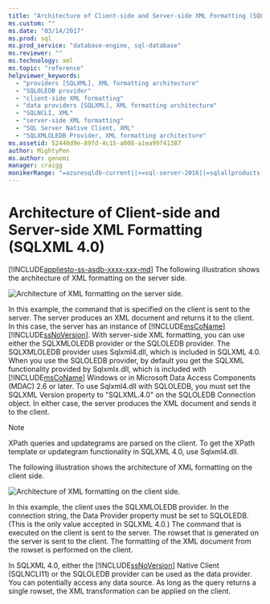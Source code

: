 ```yaml
---
title: "Architecture of Client-side and Server-side XML Formatting (SQLXML 4.0) | Microsoft Docs"
ms.custom: ""
ms.date: "03/14/2017"
ms.prod: sql
ms.prod_service: "database-engine, sql-database"
ms.reviewer: ""
ms.technology: xml
ms.topic: "reference"
helpviewer_keywords: 
  - "providers [SQLXML], XML formatting architecture"
  - "SQLOLEDB provider"
  - "client-side XML formatting"
  - "data providers [SQLXML], XML formatting architecture"
  - "SQLNCLI, XML"
  - "server-side XML formatting"
  - "SQL Server Native Client, XML"
  - "SQLXMLOLEDB Provider, XML formatting architecture"
ms.assetid: 52440d9e-89fd-4c15-a008-a1ea99f41387
author: MightyPen
ms.author: genemi
manager: craigg
monikerRange: "=azuresqldb-current||>=sql-server-2016||=sqlallproducts-allversions||>=sql-server-linux-2017||=azuresqldb-mi-current"
---
```

# Architecture of Client-side and Server-side XML Formatting (SQLXML 4.0)
[!INCLUDE[appliesto-ss-asdb-xxxx-xxx-md](../../../includes/appliesto-ss-asdb-xxxx-xxx-md.md)]
  The following illustration shows the architecture of XML formatting on the server side.  
  
 ![Architecture of XML formatting on the server side.](../../../relational-databases/sqlxml/formatting/media/serversidexml.gif "Architecture of XML formatting on the server side.")  
  
 In this example, the command that is specified on the client is sent to the server. The server produces an XML document and returns it to the client. In this case, the server has an instance of [!INCLUDE[msCoName](../../../includes/msconame-md.md)][!INCLUDE[ssNoVersion](../../../includes/ssnoversion-md.md)]. With server-side XML formatting, you can use either the SQLXMLOLEDB provider or the SQLOLEDB provider.  The SQLXMLOLEDB provider uses Sqlxml4.dll, which is included in SQLXML 4.0. When you use the SQLOLEDB provider, by default you get the SQLXML functionality provided by Sqlxmlx.dll, which is included with [!INCLUDE[msCoName](../../../includes/msconame-md.md)] Windows or in Microsoft Data Access Components (MDAC) 2.6 or later. To use Sqlxml4.dll with SQLOLEDB, you must set the SQLXML Version property to "SQLXML.4.0" on the SQLOLEDB Connection object. In either case, the server produces the XML document and sends it to the client.  
  
> [!NOTE]  
>  XPath queries and updategrams are parsed on the client. To get the XPath template or updategram functionality in SQLXML 4.0, use Sqlxml4.dll.  
  
 The following illustration shows the architecture of XML formatting on the client side.  
  
 ![Architecture of XML formatting on the client side.](../../../relational-databases/sqlxml/formatting/media/clientsidexml.gif "Architecture of XML formatting on the client side.")  
  
 In this example, the client uses the SQLXMLOLEDB provider. In the connection string, the Data Provider property must be set to SQLOLEDB. (This is the only value accepted in SQLXML 4.0.) The command that is executed on the client is sent to the server. The rowset that is generated on the server is sent to the client. The formatting of the XML document from the rowset is performed on the client.  
  
 In SQLXML 4.0, either the [!INCLUDE[ssNoVersion](../../../includes/ssnoversion-md.md)] Native Client (SQLNCLI11) or the SQLOLEDB provider can be used as the data provider. You can potentially access any data source. As long as the query returns a single rowset, the XML transformation can be applied on the client.  
  
  
